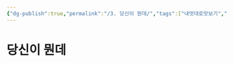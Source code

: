 ```yaml
---
{"dg-publish":true,"permalink":"/3. 당신이 뭔데/","tags":["내멋대로맛보기","개소리에대하여"],"created":"2024-02-21T11:54:57.609+09:00","updated":"2024-02-21T11:58:40.484+09:00"}
---
```


# 당신이 뭔데